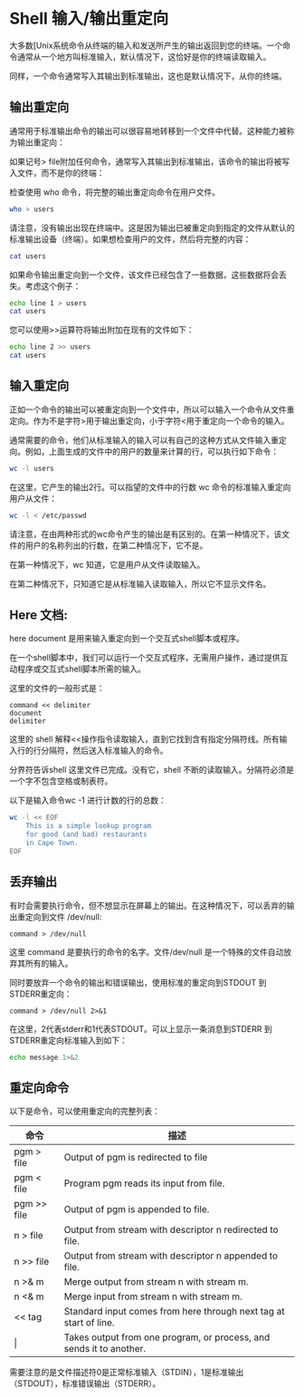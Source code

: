 # Shell 输入/输出重定向

大多数[Unix系统命令从终端的输入和发送所产生的输出返回到您的终端。一个命令通常从一个地方叫标准输入，默认情况下，这恰好是你的终端读取输入。

同样，一个命令通常写入其输出到标准输出，这也是默认情况下，从你的终端。

## 	输出重定向

通常用于标准输出命令的输出可以很容易地转移到一个文件中代替。这种能力被称为输出重定向：

如果记号> file附加任何命令，通常写入其输出到标准输出，该命令的输出将被写入文件，而不是你的终端：

检查使用 who 命令，将完整的输出重定向命令在用户文件。

```bash
who > users
```

请注意，没有输出出现在终端中。这是因为输出已被重定向到指定的文件从默认的标准输出设备（终端）。如果想检查用户的文件，然后将完整的内容：

```bash
cat users
```

如果命令输出重定向到一个文件，该文件已经包含了一些数据，这些数据将会丢失。考虑这个例子：

```bash
echo line 1 > users
cat users
```

您可以使用>>运算符将输出附加在现有的文件如下：

```bash
echo line 2 >> users
cat users
```

## 	输入重定向

正如一个命令的输出可以被重定向到一个文件中，所以可以输入一个命令从文件重定向。作为不是字符>用于输出重定向，小于字符<用于重定向一个命令的输入。

通常需要的命令，他们从标准输入的输入可以有自己的这种方式从文件输入重定向。例如，上面生成的文件中的用户的数量来计算的行，可以执行如下命令：

```bash
wc -l users
```

在这里，它产生的输出2行。可以指望的文件中的行数 wc 命令的标准输入重定向用户从文件：

```bash
wc -l < /etc/passwd
```

请注意，在由两种形式的wc命令产生的输出是有区别的。在第一种情况下，该文件的用户的名称列出的行数，在第二种情况下，它不是。

在第一种情况下，wc 知道，它是用户从文件读取输入。

在第二种情况下，只知道它是从标准输入读取输入，所以它不显示文件名。

## 	Here 文档:

 here document 是用来输入重定向到一个交互式shell脚本或程序。

在一个shell脚本中，我们可以运行一个交互式程序，无需用户操作，通过提供互动程序或交互式shell脚本所需的输入。

这里的文件的一般形式是：

```
command << delimiter
document
delimiter
```

这里的 shell 解释<<操作指令读取输入，直到它找到含有指定分隔符线。所有输入行的行分隔符，然后送入标准输入的命令。

分界符告诉shell 这里文件已完成。没有它，shell 不断的读取输入。分隔符必须是一个字不包含空格或制表符。

以下是输入命令wc -1 进行计数的行的总数：

```bash
wc -l << EOF
	This is a simple lookup program 
	for good (and bad) restaurants
	in Cape Town.
EOF
```

## 	丢弃输出

有时会需要执行命令，但不想显示在屏幕上的输出。在这种情况下，可以丢弃的输出重定向到文件 /dev/null:

```
command > /dev/null
```

这里 command 是要执行的命令的名字。文件/dev/null 是一个特殊的文件自动放弃其所有的输入。

同时要放弃一个命令的输出和错误输出，使用标准的重定向到STDOUT 到 STDERR重定向：		

```
command > /dev/null 2>&1
```

在这里，2代表stderr和1代表STDOUT。可以上显示一条消息到STDERR 到 STDERR重定向标准输入到如下：

```bash
echo message 1>&2
```

## 	重定向命令

以下是命令，可以使用重定向的完整列表：

| 命令        | 描述                                                         |
| ----------- | ------------------------------------------------------------ |
| pgm > file  | Output of pgm is redirected to file                          |
| pgm < file  | Program pgm reads its input from file.                       |
| pgm >> file | Output of pgm is appended to file.                           |
| n > file    | Output from stream with descriptor n redirected to file.     |
| n >> file   | Output from stream with descriptor n appended to file.       |
| n >& m      | Merge output from stream n with stream m.                    |
| n <& m      | Merge input from stream n with stream m.                     |
| << tag      | Standard input comes from here through next tag at start of line. |
| \|          | Takes output from one program, or process, and sends it to another. |

需要注意的是文件描述符0是正常标准输入（STDIN），1是标准输出（STDOUT），标准错误输出（STDERR）。